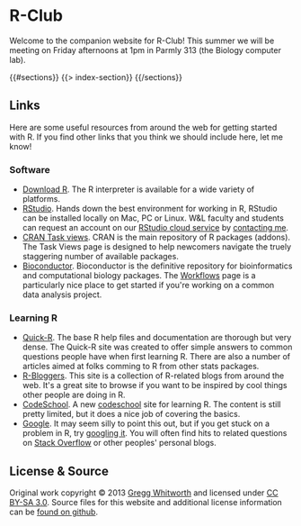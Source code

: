 # R-Club

Welcome to the companion website for R-Club!  This summer we will be meeting on Friday afternoons at 1pm in Parmly 313 (the Biology computer lab).

<div id = "index">

{{#sections}}
  {{> index-section}}
{{/sections}}

</div>

## Links

Here are some useful resources from around the web for getting started with R.  If you find other links that you think we should include here, let me know!

### Software

* [Download R](http://cran.rstudio.com/).   The R interpreter is available for a wide variety of platforms.
* [RStudio](http://www.rstudio.com/ide/).  Hands down the best environment for working in R, RStudio can be installed locally on Mac, PC or Linux.  W&L faculty and students can request an account on our [RStudio cloud service](http://rna.wlu.edu/r) by [contacting me](http://www.wlu.edu/x23921.xml?InsertFile=x55999).
* [CRAN Task views](http://cran.r-project.org/web/views/).  CRAN is the main repository of R packages (addons).  The Task Views page is designed to help newcomers navigate the truely staggering number of available packages.
* [Bioconductor](http://www.bioconductor.org/).  Bioconductor is the definitive repository for bioinformatics and computational biology packages.  The [Workflows](http://www.bioconductor.org/help/workflows/) page is a particularly nice place to get started if you're working on a common data analysis project.

### Learning R

* [Quick-R](http://www.statmethods.net/).  The base R help files and documentation are thorough but very dense.  The Quick-R site was created to offer simple answers to common questions people have when first learning R.  There are also a number of articles aimed at folks comming to R from other stats packages.
* [R-Bloggers](http://www.r-bloggers.com/).  This site is a collection of R-related blogs from around the web.  It's a great site to browse if you want to be inspired by cool things other people are doing in R.
* [CodeSchool](http://tryr.codeschool.com/).  A new [codeschool](http://www.codeschool.com/) site for learning R.  The content is still pretty limited, but it does a nice job of covering the basics.
* [Google](https://www.google.com/).  It may seem silly to point this out, but if you get stuck on a problem in R, try [googling it](http://lmgtfy.com/?q=R+help).  You will often find hits to related questions on [Stack Overflow](http://stackoverflow.com/) or other peoples' personal blogs.

## License & Source

Original work copyright © 2013 [Gregg Whitworth](http://www.wlu.edu/x23921.xml?InsertFile=x55999) and licensed under [CC BY-SA 3.0][].  Source files for this website and additional license information can be [found on github](https://github.com/whitwort/r-club).

[CC BY-SA 3.0]: http://creativecommons.org/licenses/by-sa/3.0/